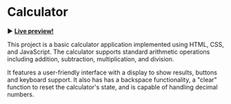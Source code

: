 # Calculator

:arrow_forward: **[Live preview!](https://softy-dev.github.io/calculator/)**

This project is a basic calculator application implemented using HTML, CSS, and JavaScript. The calculator supports standard arithmetic operations including addition, subtraction, multiplication, and division.

It features a user-friendly interface with a display to show results, buttons and keyboard support. It also has has a backspace functionality, a "clear" function to reset the calculator's state, and is capable of handling decimal numbers.
